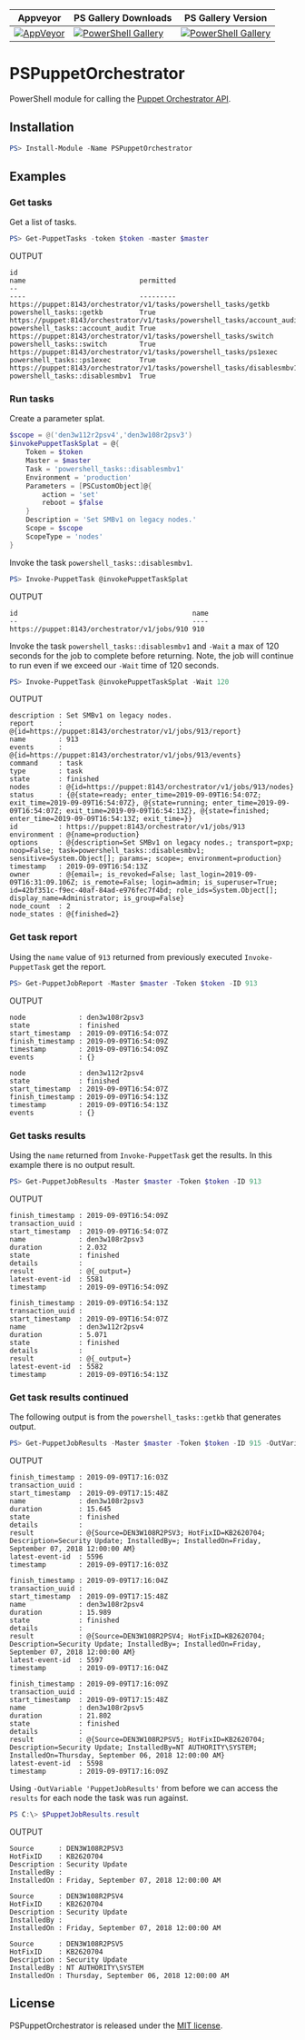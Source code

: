 | Appveyor | PS Gallery Downloads | PS Gallery Version|
|----------|----------------------|-------------------|
[![AppVeyor][appveyor-badge]][appveyor-link] | [![PowerShell Gallery][psg-downloads]][psg-link] | [![PowerShell Gallery][psg-version]][psg-link]

# PSPuppetOrchestrator

PowerShell module for calling the [Puppet Orchestrator API](https://puppet.com/docs/pe/latest/orchestrator_api_v1_endpoints.html).


## Installation

```powershell
PS> Install-Module -Name PSPuppetOrchestrator
```

## Examples
### Get tasks
Get a list of tasks.
```powershell
PS> Get-PuppetTasks -token $token -master $master
```
OUTPUT
```plaintext
id                                                                       name                            permitted
--                                                                       ----                            ---------
https://puppet:8143/orchestrator/v1/tasks/powershell_tasks/getkb         powershell_tasks::getkb         True
https://puppet:8143/orchestrator/v1/tasks/powershell_tasks/account_audit powershell_tasks::account_audit True
https://puppet:8143/orchestrator/v1/tasks/powershell_tasks/switch        powershell_tasks::switch        True
https://puppet:8143/orchestrator/v1/tasks/powershell_tasks/ps1exec       powershell_tasks::ps1exec       True
https://puppet:8143/orchestrator/v1/tasks/powershell_tasks/disablesmbv1  powershell_tasks::disablesmbv1  True
```

### Run tasks
Create a parameter splat.
```powershell
$scope = @('den3w112r2psv4','den3w108r2psv3')
$invokePuppetTaskSplat = @{
    Token = $token
    Master = $master
    Task = 'powershell_tasks::disablesmbv1'
    Environment = 'production'
    Parameters = [PSCustomObject]@{
        action = 'set'
        reboot = $false
    }
    Description = 'Set SMBv1 on legacy nodes.'
    Scope = $scope
    ScopeType = 'nodes'
}
```
Invoke the task `powershell_tasks::disablesmbv1`.
```powershell
PS> Invoke-PuppetTask @invokePuppetTaskSplat
```
OUTPUT
```plaintext
id                                           name
--                                           ----
https://puppet:8143/orchestrator/v1/jobs/910 910
```

Invoke the task `powershell_tasks::disablesmbv1` and `-Wait` a max of 120 seconds for the job to complete before returning. Note, the job will continue to run even if we exceed our `-Wait` time of 120 seconds.
```powershell
PS> Invoke-PuppetTask @invokePuppetTaskSplat -Wait 120
```
OUTPUT
```
description : Set SMBv1 on legacy nodes.
report      : @{id=https://puppet:8143/orchestrator/v1/jobs/913/report}
name        : 913
events      : @{id=https://puppet:8143/orchestrator/v1/jobs/913/events}
command     : task
type        : task
state       : finished
nodes       : @{id=https://puppet:8143/orchestrator/v1/jobs/913/nodes}
status      : {@{state=ready; enter_time=2019-09-09T16:54:07Z; exit_time=2019-09-09T16:54:07Z}, @{state=running; enter_time=2019-09-09T16:54:07Z; exit_time=2019-09-09T16:54:13Z}, @{state=finished; enter_time=2019-09-09T16:54:13Z; exit_time=}}
id          : https://puppet:8143/orchestrator/v1/jobs/913
environment : @{name=production}
options     : @{description=Set SMBv1 on legacy nodes.; transport=pxp; noop=False; task=powershell_tasks::disablesmbv1; sensitive=System.Object[]; params=; scope=; environment=production}
timestamp   : 2019-09-09T16:54:13Z
owner       : @{email=; is_revoked=False; last_login=2019-09-09T16:31:09.106Z; is_remote=False; login=admin; is_superuser=True; id=42bf351c-f9ec-40af-84ad-e976fec7f4bd; role_ids=System.Object[]; display_name=Administrator; is_group=False}
node_count  : 2
node_states : @{finished=2}
```

### Get task report
Using the `name` value of `913` returned from previously executed `Invoke-PuppetTask` get the report.
```powershell
PS> Get-PuppetJobReport -Master $master -Token $token -ID 913
```
OUTPUT
```plaintext
node             : den3w108r2psv3
state            : finished
start_timestamp  : 2019-09-09T16:54:07Z
finish_timestamp : 2019-09-09T16:54:09Z
timestamp        : 2019-09-09T16:54:09Z
events           : {}

node             : den3w112r2psv4
state            : finished
start_timestamp  : 2019-09-09T16:54:07Z
finish_timestamp : 2019-09-09T16:54:13Z
timestamp        : 2019-09-09T16:54:13Z
events           : {}
```

### Get tasks results
Using the `name` returned from `Invoke-PuppetTask` get the results. In this example there is no output result.
```powershell
PS> Get-PuppetJobResults -Master $master -Token $token -ID 913
```
OUTPUT
```plaintext
finish_timestamp : 2019-09-09T16:54:09Z
transaction_uuid :
start_timestamp  : 2019-09-09T16:54:07Z
name             : den3w108r2psv3
duration         : 2.032
state            : finished
details          :
result           : @{_output=}
latest-event-id  : 5581
timestamp        : 2019-09-09T16:54:09Z

finish_timestamp : 2019-09-09T16:54:13Z
transaction_uuid :
start_timestamp  : 2019-09-09T16:54:07Z
name             : den3w112r2psv4
duration         : 5.071
state            : finished
details          :
result           : @{_output=}
latest-event-id  : 5582
timestamp        : 2019-09-09T16:54:13Z
```
### Get task results continued
The following output is from the `powershell_tasks::getkb` that generates output.
```powershell
PS> Get-PuppetJobResults -Master $master -Token $token -ID 915 -OutVariable 'PuppetJobResults'
```
OUTPUT
```plaintext
finish_timestamp : 2019-09-09T17:16:03Z
transaction_uuid :
start_timestamp  : 2019-09-09T17:15:48Z
name             : den3w108r2psv3
duration         : 15.645
state            : finished
details          :
result           : @{Source=DEN3W108R2PSV3; HotFixID=KB2620704; Description=Security Update; InstalledBy=; InstalledOn=Friday, September 07, 2018 12:00:00 AM}
latest-event-id  : 5596
timestamp        : 2019-09-09T17:16:03Z

finish_timestamp : 2019-09-09T17:16:04Z
transaction_uuid :
start_timestamp  : 2019-09-09T17:15:48Z
name             : den3w108r2psv4
duration         : 15.989
state            : finished
details          :
result           : @{Source=DEN3W108R2PSV4; HotFixID=KB2620704; Description=Security Update; InstalledBy=; InstalledOn=Friday, September 07, 2018 12:00:00 AM}
latest-event-id  : 5597
timestamp        : 2019-09-09T17:16:04Z

finish_timestamp : 2019-09-09T17:16:09Z
transaction_uuid :
start_timestamp  : 2019-09-09T17:15:48Z
name             : den3w108r2psv5
duration         : 21.802
state            : finished
details          :
result           : @{Source=DEN3W108R2PSV5; HotFixID=KB2620704; Description=Security Update; InstalledBy=NT AUTHORITY\SYSTEM; InstalledOn=Thursday, September 06, 2018 12:00:00 AM}
latest-event-id  : 5598
timestamp        : 2019-09-09T17:16:09Z
```
Using `-OutVariable 'PuppetJobResults'` from before we can access the `results` for each node the task was run against.
```powershell
PS C:\> $PuppetJobResults.result
```
OUTPUT
```plaintext
Source      : DEN3W108R2PSV3
HotFixID    : KB2620704
Description : Security Update
InstalledBy :
InstalledOn : Friday, September 07, 2018 12:00:00 AM

Source      : DEN3W108R2PSV4
HotFixID    : KB2620704
Description : Security Update
InstalledBy :
InstalledOn : Friday, September 07, 2018 12:00:00 AM

Source      : DEN3W108R2PSV5
HotFixID    : KB2620704
Description : Security Update
InstalledBy : NT AUTHORITY\SYSTEM
InstalledOn : Thursday, September 06, 2018 12:00:00 AM
```

## License
PSPuppetOrchestrator is released under the [MIT license](http://www.opensource.org/licenses/MIT).

[appveyor-badge]: https://ci.appveyor.com/api/projects/status/6g7fk7xes4vn5fog/branch/master?svg=true&passingText=master%20-%20PASSING&pendingText=master%20-%20PENDING&failingText=master%20-%20FAILING
[appveyor-link]: https://ci.appveyor.com/project/joeypiccola/pspuppetorchestrator
[psg-link]: https://www.powershellgallery.com/packages/PSPuppetOrchestrator
[psg-downloads]: https://img.shields.io/powershellgallery/dt/pspuppetorchestrator
[psg-version]: https://img.shields.io/powershellgallery/v/pspuppetorchestrator
